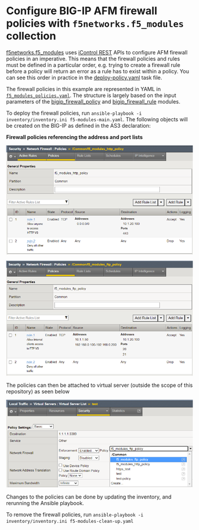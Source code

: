 # Configure BIG-IP AFM firewall policies with `f5networks.f5_modules` collection

[f5networks.f5_modules](https://clouddocs.f5.com/products/orchestration/ansible/devel/f5_modules/getting_started.html) uses [iControl REST](https://clouddocs.f5.com/api/icontrol-rest/) APIs to configure AFM firewall policies in an imperative. This means that the firewall policies and rules must be defined in a particular order, e.g. trying to create a firewall rule before a policy will return an error as a rule has to exist within a policy. You can see this order in practice in the [deploy-policy.yaml](../tasks/deploy-policy.yaml) task file.

The firewall policies in this example are represented in YAML in [`f5_modules_policies.yaml`](../inventory/host_vars/bigip01/policies.yaml). The structure is largely based on the input parameters of the [bigip_firewall_policy](https://docs.ansible.com/ansible/latest/collections/f5networks/f5_modules/bigip_firewall_policy_module.html#ansible-collections-f5networks-f5-modules-bigip-firewall-policy-module) and [bigip_firewall_rule](https://docs.ansible.com/ansible/latest/collections/f5networks/f5_modules/bigip_firewall_rule_module.html#ansible-collections-f5networks-f5-modules-bigip-firewall-rule-module) modules.

To deploy the firewall policies, run `ansible-playbook -i inventory/inventory.ini f5-modules-main.yaml`. The following objects will be created on the BIG-IP as defined in the AS3 declaration:

**Firewall policies referencing the address and port lists**

![](images/f5_modules_http_policy.png)

![](images/f5_modules_ftp_policy.png)

The policies can then be attached to virtual server (outside the scope of this repository) as seen below

![](images/f5_modules_attach_to_vs.png)

Changes to the policies can be done by updating the inventory, and rerunning the Ansible playbook.

To remove the firewall policies, run `ansible-playbook -i inventory/inventory.ini f5-modules-clean-up.yaml`
